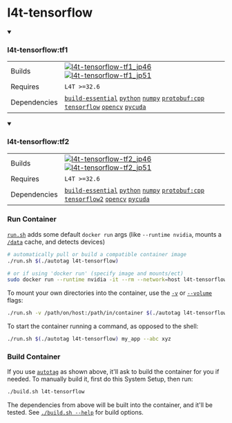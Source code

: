 # l4t-tensorflow

<details open>
<summary><h3>l4t-tensorflow:tf1</h3></summary>

|            |            |
|------------|------------|
| Builds | [![`l4t-tensorflow-tf1_jp46`](https://img.shields.io/github/actions/workflow/status/dusty-nv/jetson-containers/l4t-tensorflow-tf1_jp46.yml?label=l4t-tensorflow-tf1_jp46)](https://github.com/dusty-nv/jetson-containers/actions/workflows/l4t-tensorflow-tf1_jp46.yml) [![`l4t-tensorflow-tf1_jp51`](https://img.shields.io/github/actions/workflow/status/dusty-nv/jetson-containers/l4t-tensorflow-tf1_jp51.yml?label=l4t-tensorflow-tf1_jp51)](https://github.com/dusty-nv/jetson-containers/actions/workflows/l4t-tensorflow-tf1_jp51.yml) |
| Requires | `L4T >=32.6` |
| Dependencies | [`build-essential`](/packages/build-essential) [`python`](/packages/python) [`numpy`](/packages/numpy) [`protobuf:cpp`](/packages/protobuf/protobuf_cpp) [`tensorflow`](/packages/tensorflow) [`opencv`](/packages/opencv) [`pycuda`](/packages/pycuda) |
</details>
<details open>
<summary><h3>l4t-tensorflow:tf2</h3></summary>

|            |            |
|------------|------------|
| Builds | [![`l4t-tensorflow-tf2_jp46`](https://img.shields.io/github/actions/workflow/status/dusty-nv/jetson-containers/l4t-tensorflow-tf2_jp46.yml?label=l4t-tensorflow-tf2_jp46)](https://github.com/dusty-nv/jetson-containers/actions/workflows/l4t-tensorflow-tf2_jp46.yml) [![`l4t-tensorflow-tf2_jp51`](https://img.shields.io/github/actions/workflow/status/dusty-nv/jetson-containers/l4t-tensorflow-tf2_jp51.yml?label=l4t-tensorflow-tf2_jp51)](https://github.com/dusty-nv/jetson-containers/actions/workflows/l4t-tensorflow-tf2_jp51.yml) |
| Requires | `L4T >=32.6` |
| Dependencies | [`build-essential`](/packages/build-essential) [`python`](/packages/python) [`numpy`](/packages/numpy) [`protobuf:cpp`](/packages/protobuf/protobuf_cpp) [`tensorflow2`](/packages/tensorflow) [`opencv`](/packages/opencv) [`pycuda`](/packages/pycuda) |
</details>

### Run Container
[`run.sh`](/run.sh) adds some default `docker run` args (like `--runtime nvidia`, mounts a [`/data`](/data) cache, and detects devices)
```bash
# automatically pull or build a compatible container image
./run.sh $(./autotag l4t-tensorflow)

# or if using 'docker run' (specify image and mounts/ect)
sudo docker run --runtime nvidia -it --rm --network=host l4t-tensorflow:35.2.1

```
To mount your own directories into the container, use the [`-v`](https://docs.docker.com/engine/reference/commandline/run/#volume) or [`--volume`](https://docs.docker.com/engine/reference/commandline/run/#volume) flags:
```bash
./run.sh -v /path/on/host:/path/in/container $(./autotag l4t-tensorflow)
```
To start the container running a command, as opposed to the shell:
```bash
./run.sh $(./autotag l4t-tensorflow) my_app --abc xyz
```
### Build Container
If you use [`autotag`](/autotag) as shown above, it'll ask to build the container for you if needed.  To manually build it, first do this System Setup, then run:
```bash
./build.sh l4t-tensorflow
```
The dependencies from above will be built into the container, and it'll be tested.  See [`./build.sh --help`](/jetson_containers/build.py) for build options.
